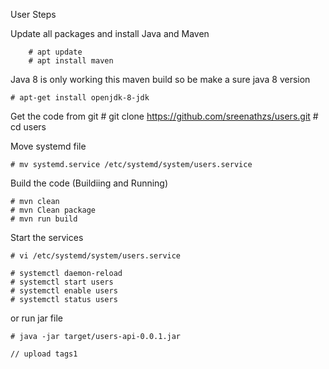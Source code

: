 User Steps

Update all packages and install Java and Maven

        # apt update
        # apt install maven 

Java 8 is only working this maven build so be make a sure java 8 version

    # apt-get install openjdk-8-jdk

Get the code from git
    # git clone https://github.com/sreenathzs/users.git
    # cd users

Move systemd file

    # mv systemd.service /etc/systemd/system/users.service

Build the code (Buildiing and Running)

    # mvn clean
    # mvn Clean package
    # mvn run build 

Start the services

    # vi /etc/systemd/system/users.service

    # systemctl daemon-reload
    # systemctl start users
    # systemctl enable users 
    # systemctl status users
    
or run jar file

    # java -jar target/users-api-0.0.1.jar

    // upload tags1